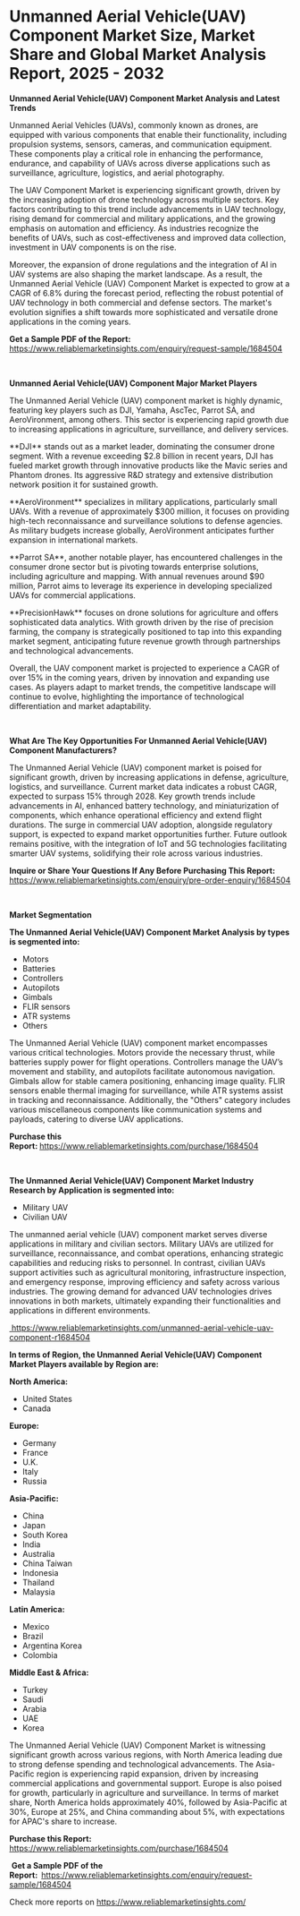 <p><h1>Unmanned Aerial Vehicle(UAV) Component Market Size, Market Share and Global Market Analysis Report, 2025 - 2032</h1></p><p><strong>Unmanned Aerial Vehicle(UAV) Component Market Analysis and Latest Trends</strong></p>
<p><p>Unmanned Aerial Vehicles (UAVs), commonly known as drones, are equipped with various components that enable their functionality, including propulsion systems, sensors, cameras, and communication equipment. These components play a critical role in enhancing the performance, endurance, and capability of UAVs across diverse applications such as surveillance, agriculture, logistics, and aerial photography.</p><p>The UAV Component Market is experiencing significant growth, driven by the increasing adoption of drone technology across multiple sectors. Key factors contributing to this trend include advancements in UAV technology, rising demand for commercial and military applications, and the growing emphasis on automation and efficiency. As industries recognize the benefits of UAVs, such as cost-effectiveness and improved data collection, investment in UAV components is on the rise.</p><p>Moreover, the expansion of drone regulations and the integration of AI in UAV systems are also shaping the market landscape. As a result, the Unmanned Aerial Vehicle (UAV) Component Market is expected to grow at a CAGR of 6.8% during the forecast period, reflecting the robust potential of UAV technology in both commercial and defense sectors. The market's evolution signifies a shift towards more sophisticated and versatile drone applications in the coming years.</p></p>
<p><strong>Get a Sample PDF of the Report:&nbsp;</strong> <a href="https://www.reliablemarketinsights.com/enquiry/request-sample/1684504?utm_campaign=2214&utm_medium=2&utm_source=Github&utm_content=ia&utm_term=26032025&utm_id=unmanned-aerial-vehicleuav-component">https://www.reliablemarketinsights.com/enquiry/request-sample/1684504</a></p>
<p>&nbsp;</p>
<p><strong>Unmanned Aerial Vehicle(UAV) Component Major Market Players</strong></p>
<p><p>The Unmanned Aerial Vehicle (UAV) component market is highly dynamic, featuring key players such as DJI, Yamaha, AscTec, Parrot SA, and AeroVironment, among others. This sector is experiencing rapid growth due to increasing applications in agriculture, surveillance, and delivery services.</p><p>**DJI** stands out as a market leader, dominating the consumer drone segment. With a revenue exceeding $2.8 billion in recent years, DJI has fueled market growth through innovative products like the Mavic series and Phantom drones. Its aggressive R&D strategy and extensive distribution network position it for sustained growth.</p><p>**AeroVironment** specializes in military applications, particularly small UAVs. With a revenue of approximately $300 million, it focuses on providing high-tech reconnaissance and surveillance solutions to defense agencies. As military budgets increase globally, AeroVironment anticipates further expansion in international markets.</p><p>**Parrot SA**, another notable player, has encountered challenges in the consumer drone sector but is pivoting towards enterprise solutions, including agriculture and mapping. With annual revenues around $90 million, Parrot aims to leverage its experience in developing specialized UAVs for commercial applications.</p><p>**PrecisionHawk** focuses on drone solutions for agriculture and offers sophisticated data analytics. With growth driven by the rise of precision farming, the company is strategically positioned to tap into this expanding market segment, anticipating future revenue growth through partnerships and technological advancements.</p><p>Overall, the UAV component market is projected to experience a CAGR of over 15% in the coming years, driven by innovation and expanding use cases. As players adapt to market trends, the competitive landscape will continue to evolve, highlighting the importance of technological differentiation and market adaptability.</p></p>
<p>&nbsp;</p>
<p><strong>What Are The Key Opportunities For Unmanned Aerial Vehicle(UAV) Component Manufacturers?</strong></p>
<p><p>The Unmanned Aerial Vehicle (UAV) component market is poised for significant growth, driven by increasing applications in defense, agriculture, logistics, and surveillance. Current market data indicates a robust CAGR, expected to surpass 15% through 2028. Key growth trends include advancements in AI, enhanced battery technology, and miniaturization of components, which enhance operational efficiency and extend flight durations. The surge in commercial UAV adoption, alongside regulatory support, is expected to expand market opportunities further. Future outlook remains positive, with the integration of IoT and 5G technologies facilitating smarter UAV systems, solidifying their role across various industries.</p></p>
<p><strong>Inquire or Share Your Questions If Any Before Purchasing This Report:</strong> <a href="https://www.reliablemarketinsights.com/enquiry/pre-order-enquiry/1684504?utm_campaign=2214&utm_medium=2&utm_source=Github&utm_content=ia&utm_term=26032025&utm_id=unmanned-aerial-vehicleuav-component">https://www.reliablemarketinsights.com/enquiry/pre-order-enquiry/1684504</a></p>
<p>&nbsp;</p>
<p><strong>Market Segmentation</strong></p>
<p><strong>The Unmanned Aerial Vehicle(UAV) Component Market Analysis by types is segmented into:</strong></p>
<p><ul><li>Motors</li><li>Batteries</li><li>Controllers</li><li>Autopilots</li><li>Gimbals</li><li>FLIR sensors</li><li>ATR systems</li><li>Others</li></ul></p>
<p><p>The Unmanned Aerial Vehicle (UAV) component market encompasses various critical technologies. Motors provide the necessary thrust, while batteries supply power for flight operations. Controllers manage the UAV’s movement and stability, and autopilots facilitate autonomous navigation. Gimbals allow for stable camera positioning, enhancing image quality. FLIR sensors enable thermal imaging for surveillance, while ATR systems assist in tracking and reconnaissance. Additionally, the "Others" category includes various miscellaneous components like communication systems and payloads, catering to diverse UAV applications.</p></p>
<p><strong>Purchase this Report:&nbsp;</strong><a href="https://www.reliablemarketinsights.com/purchase/1684504?utm_campaign=2214&utm_medium=2&utm_source=Github&utm_content=ia&utm_term=26032025&utm_id=unmanned-aerial-vehicleuav-component">https://www.reliablemarketinsights.com/purchase/1684504</a></p>
<p>&nbsp;</p>
<p><strong>The Unmanned Aerial Vehicle(UAV) Component Market Industry Research by Application is segmented into:</strong></p>
<p><ul><li>Military UAV</li><li>Civilian UAV</li></ul></p>
<p><p>The unmanned aerial vehicle (UAV) component market serves diverse applications in military and civilian sectors. Military UAVs are utilized for surveillance, reconnaissance, and combat operations, enhancing strategic capabilities and reducing risks to personnel. In contrast, civilian UAVs support activities such as agricultural monitoring, infrastructure inspection, and emergency response, improving efficiency and safety across various industries. The growing demand for advanced UAV technologies drives innovations in both markets, ultimately expanding their functionalities and applications in different environments.</p></p>
<p><a href="https://www.reliablemarketinsights.com/unmanned-aerial-vehicle-uav-component-r1684504?utm_campaign=2214&utm_medium=2&utm_source=Github&utm_content=ia&utm_term=26032025&utm_id=unmanned-aerial-vehicleuav-component">&nbsp;https://www.reliablemarketinsights.com/unmanned-aerial-vehicle-uav-component-r1684504</a></p>
<p><strong>In terms of Region, the Unmanned Aerial Vehicle(UAV) Component Market Players available by Region are:</strong></p>
<p>
    <p> <strong> North America: </strong>
        <ul>
            <li>United States</li>
            <li>Canada</li>
        </ul>
        </p> 
    <p> <strong> Europe: </strong>
        <ul>
            <li>Germany</li>
            <li>France</li>
            <li>U.K.</li>
            <li>Italy</li>
            <li>Russia</li>
        </ul>
        </p> 
    <p> <strong> Asia-Pacific: </strong>
        <ul>
            <li>China</li>
            <li>Japan</li>
            <li>South Korea</li>
            <li>India</li>
            <li>Australia</li>
            <li>China Taiwan</li>
            <li>Indonesia</li>
            <li>Thailand</li>
            <li>Malaysia</li>
        </ul>
        </p> 
    <p> <strong> Latin America: </strong>
        <ul>
            <li>Mexico</li>
            <li>Brazil</li>
            <li>Argentina Korea</li>
            <li>Colombia</li>
        </ul>
        </p> 
    <p> <strong> Middle East & Africa: </strong>
        <ul>
            <li>Turkey</li>
            <li>Saudi</li>
            <li>Arabia</li>
            <li>UAE</li>
            <li>Korea</li>
        </ul>
    </p>
    </p>
<p><p>The Unmanned Aerial Vehicle (UAV) Component Market is witnessing significant growth across various regions, with North America leading due to strong defense spending and technological advancements. The Asia-Pacific region is experiencing rapid expansion, driven by increasing commercial applications and governmental support. Europe is also poised for growth, particularly in agriculture and surveillance. In terms of market share, North America holds approximately 40%, followed by Asia-Pacific at 30%, Europe at 25%, and China commanding about 5%, with expectations for APAC's share to increase.</p></p>
<p><strong>Purchase this Report: </strong><a href="https://www.reliablemarketinsights.com/purchase/1684504?utm_campaign=2214&utm_medium=2&utm_source=Github&utm_content=ia&utm_term=26032025&utm_id=unmanned-aerial-vehicleuav-component">https://www.reliablemarketinsights.com/purchase/1684504</a></p>
<p>&nbsp;<strong>Get a Sample PDF of the Report:&nbsp;&nbsp;</strong><a href="https://www.reliablemarketinsights.com/enquiry/request-sample/1684504?utm_campaign=2214&utm_medium=2&utm_source=Github&utm_content=ia&utm_term=26032025&utm_id=unmanned-aerial-vehicleuav-component">https://www.reliablemarketinsights.com/enquiry/request-sample/1684504</a></p>
<p><strong></strong></p>
<p>Check more reports on <a href="https://www.reliablemarketinsights.com/?utm_campaign=2214&utm_medium=2&utm_source=Github&utm_content=ia&utm_term=26032025&utm_id=unmanned-aerial-vehicleuav-component">https://www.reliablemarketinsights.com/</a></p>